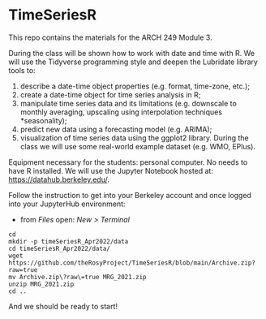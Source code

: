# TimeSeriesR

This repo contains the materials for the ARCH 249 Module 3. 

During the class will be shown how to work with date and time with R. We will use the Tidyverse programming style and deepen the Lubridate library tools to: 

1) describe a date-time object properties (e.g. format, time-zone, etc.); 
2) create a date-time object for time series analysis in R; 
3) manipulate time series data and its limitations (e.g. downscale to monthly averaging, upscaling using interpolation techniques *seasonality); 
4) predict new data using a forecasting model (e.g. ARIMA); 
5) visualization of time series data using the ggplot2 library. During the class we will use some real-world example dataset (e.g. WMO, EPlus).

Equipment necessary for the students: personal computer. No needs to have R installed. We will use the Jupyter Notebook hosted at: 
<https://datahub.berkeley.edu/>.

Follow the instruction to get into your Berkeley account and once logged into your JupyterHub environment:

- from *Files* open: *New > Terminal*

```{sh}
cd
mkdir -p timeSeriesR_Apr2022/data
cd timeSeriesR_Apr2022/data/
wget https://github.com/theRosyProject/TimeSeriesR/blob/main/Archive.zip?raw=true
mv Archive.zip\?raw\=true MRG_2021.zip
unzip MRG_2021.zip
cd ..
```

And we should be ready to start!
